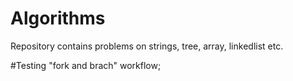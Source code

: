 # Algorithms

Repository contains problems on strings, tree, array, linkedlist etc.

#Testing "fork and brach" workflow;

